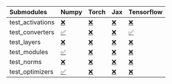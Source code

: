 | Submodules       | Numpy                                                                                                                           | Torch                                                                                                                           | Jax                                                                                                                             | Tensorflow                                                                                                                      |
|:-----------------|:--------------------------------------------------------------------------------------------------------------------------------|:--------------------------------------------------------------------------------------------------------------------------------|:--------------------------------------------------------------------------------------------------------------------------------|:--------------------------------------------------------------------------------------------------------------------------------|
| test_activations | <a href="https://github.com/unifyai/ivy/runs/7980632920?check_suite_focus=true" rel="noopener noreferrer" target="_blank">❌</a> | <a href="https://github.com/unifyai/ivy/runs/7980633647?check_suite_focus=true" rel="noopener noreferrer" target="_blank">❌</a> | <a href="https://github.com/unifyai/ivy/runs/7980634337?check_suite_focus=true" rel="noopener noreferrer" target="_blank">❌</a> | <a href="https://github.com/unifyai/ivy/runs/7980635103?check_suite_focus=true" rel="noopener noreferrer" target="_blank">❌</a> |
| test_converters  | <a href="https://github.com/unifyai/ivy/runs/7980633043?check_suite_focus=true" rel="noopener noreferrer" target="_blank">✅</a> | <a href="https://github.com/unifyai/ivy/runs/7980633768?check_suite_focus=true" rel="noopener noreferrer" target="_blank">❌</a> | <a href="https://github.com/unifyai/ivy/runs/7980634490?check_suite_focus=true" rel="noopener noreferrer" target="_blank">❌</a> | <a href="https://github.com/unifyai/ivy/runs/7980635209?check_suite_focus=true" rel="noopener noreferrer" target="_blank">✅</a> |
| test_layers      | <a href="https://github.com/unifyai/ivy/runs/7980633183?check_suite_focus=true" rel="noopener noreferrer" target="_blank">❌</a> | <a href="https://github.com/unifyai/ivy/runs/7980633858?check_suite_focus=true" rel="noopener noreferrer" target="_blank">❌</a> | <a href="https://github.com/unifyai/ivy/runs/7980634623?check_suite_focus=true" rel="noopener noreferrer" target="_blank">❌</a> | <a href="https://github.com/unifyai/ivy/runs/7980635346?check_suite_focus=true" rel="noopener noreferrer" target="_blank">❌</a> |
| test_modules     | <a href="https://github.com/unifyai/ivy/runs/7980633319?check_suite_focus=true" rel="noopener noreferrer" target="_blank">✅</a> | <a href="https://github.com/unifyai/ivy/runs/7980633960?check_suite_focus=true" rel="noopener noreferrer" target="_blank">❌</a> | <a href="https://github.com/unifyai/ivy/runs/7980634774?check_suite_focus=true" rel="noopener noreferrer" target="_blank">❌</a> | <a href="https://github.com/unifyai/ivy/runs/7980635451?check_suite_focus=true" rel="noopener noreferrer" target="_blank">❌</a> |
| test_norms       | <a href="https://github.com/unifyai/ivy/runs/7980633437?check_suite_focus=true" rel="noopener noreferrer" target="_blank">❌</a> | <a href="https://github.com/unifyai/ivy/runs/7980634079?check_suite_focus=true" rel="noopener noreferrer" target="_blank">❌</a> | <a href="https://github.com/unifyai/ivy/runs/7980634901?check_suite_focus=true" rel="noopener noreferrer" target="_blank">❌</a> | <a href="https://github.com/unifyai/ivy/runs/7980635568?check_suite_focus=true" rel="noopener noreferrer" target="_blank">❌</a> |
| test_optimizers  | <a href="https://github.com/unifyai/ivy/runs/7980633537?check_suite_focus=true" rel="noopener noreferrer" target="_blank">✅</a> | <a href="https://github.com/unifyai/ivy/runs/7980634194?check_suite_focus=true" rel="noopener noreferrer" target="_blank">❌</a> | <a href="https://github.com/unifyai/ivy/runs/7980634998?check_suite_focus=true" rel="noopener noreferrer" target="_blank">❌</a> | <a href="https://github.com/unifyai/ivy/runs/7980635715?check_suite_focus=true" rel="noopener noreferrer" target="_blank">❌</a> |